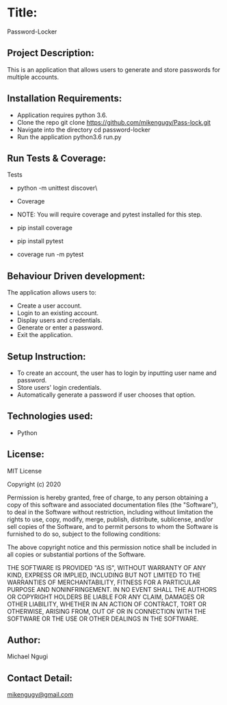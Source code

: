 # Title:

Password-Locker

## Project Description:

This is an application that allows users to generate and store passwords for multiple accounts.

## Installation Requirements:
* Application requires python 3.6.
* Clone the repo git clone https://github.com/mikengugy/Pass-lock.git
* Navigate into the directory cd password-locker
* Run the application python3.6 run.py

## Run Tests & Coverage:
   Tests

* python -m unittest discover\
* Coverage
* NOTE: You will require coverage and pytest installed for this step.
* pip install coverage
* pip install pytest

* coverage run -m pytest 

## Behaviour Driven development:
The  application allows users to:
  * Create a user account.
  * Login to an existing account.
  * Display users and credentials.
  * Generate or enter a password.
  * Exit the application.

## Setup Instruction:
* To create an account, the user has to login by inputting user name and password.
* Store users' login credentials.
* Automatically generate a password if user chooses that option.

 ## Technologies used:
  * Python

## License:

MIT License

Copyright (c) 2020 

Permission is hereby granted, free of charge, to any person obtaining a copy of this software and associated documentation files (the "Software"), to deal in the Software without restriction, including without limitation the rights to use, copy, modify, merge, publish, distribute, sublicense, and/or sell copies of the Software, and to permit persons to whom the Software is furnished to do so, subject to the following conditions:

The above copyright notice and this permission notice shall be included in all copies or substantial portions of the Software.

THE SOFTWARE IS PROVIDED "AS IS", WITHOUT WARRANTY OF ANY KIND, EXPRESS OR IMPLIED, INCLUDING BUT NOT LIMITED TO THE WARRANTIES OF MERCHANTABILITY, FITNESS FOR A PARTICULAR PURPOSE AND NONINFRINGEMENT. IN NO EVENT SHALL THE AUTHORS OR COPYRIGHT HOLDERS BE LIABLE FOR ANY CLAIM, DAMAGES OR OTHER LIABILITY, WHETHER IN AN ACTION OF CONTRACT, TORT OR OTHERWISE, ARISING FROM, OUT OF OR IN CONNECTION WITH THE SOFTWARE OR THE USE OR OTHER DEALINGS IN THE SOFTWARE.

## Author:

Michael Ngugi

## Contact Detail:

mikengugy@gmail.com